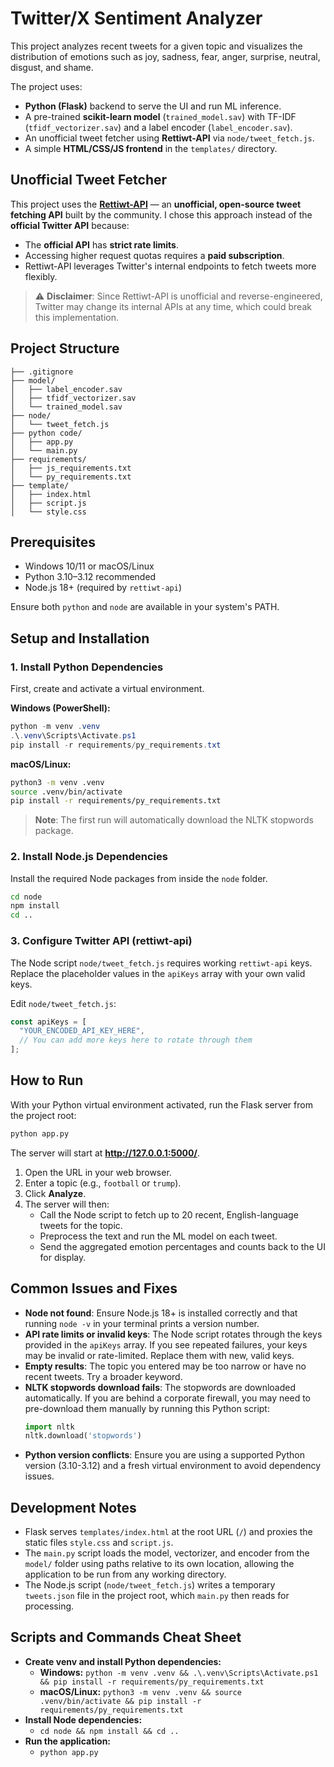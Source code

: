 # Twitter/X Sentiment Analyzer

This project analyzes recent tweets for a given topic and visualizes the distribution of emotions such as joy, sadness, fear, anger, surprise, neutral, disgust, and shame.

The project uses:
- **Python (Flask)** backend to serve the UI and run ML inference.
- A pre-trained **scikit-learn model** (`trained_model.sav`) with TF-IDF (`tfidf_vectorizer.sav`) and a label encoder (`label_encoder.sav`).
- An unofficial tweet fetcher using **Rettiwt-API** via `node/tweet_fetch.js`.
- A simple **HTML/CSS/JS frontend** in the `templates/` directory.

## Unofficial Tweet Fetcher

This project uses the **[Rettiwt-API](https://github.com/Rishikant181/Rettiwt-API)** — an **unofficial, open-source tweet fetching API** built by the community. I chose this approach instead of the **official Twitter API** because:

- The **official API** has **strict rate limits**.
- Accessing higher request quotas requires a **paid subscription**.
- Rettiwt-API leverages Twitter's internal endpoints to fetch tweets more flexibly.

> ⚠️ **Disclaimer**: Since Rettiwt-API is unofficial and reverse-engineered, Twitter may change its internal APIs at any time, which could break this implementation.

## Project Structure

```
├── .gitignore
├── model/
│   ├── label_encoder.sav
│   ├── tfidf_vectorizer.sav
│   └── trained_model.sav
├── node/
│   └── tweet_fetch.js
├── python code/
│   ├── app.py
│   └── main.py
├── requirements/
│   ├── js_requirements.txt
│   └── py_requirements.txt
├── template/
│   ├── index.html
│   ├── script.js
│   └── style.css

```

## Prerequisites

- Windows 10/11 or macOS/Linux
- Python 3.10–3.12 recommended
- Node.js 18+ (required by `rettiwt-api`)

Ensure both `python` and `node` are available in your system's PATH.

## Setup and Installation

### 1. Install Python Dependencies

First, create and activate a virtual environment.

**Windows (PowerShell):**
```powershell
python -m venv .venv
.\.venv\Scripts\Activate.ps1
pip install -r requirements/py_requirements.txt
```

**macOS/Linux:**
```bash
python3 -m venv .venv
source .venv/bin/activate
pip install -r requirements/py_requirements.txt
```
> **Note**: The first run will automatically download the NLTK stopwords package.

### 2. Install Node.js Dependencies

Install the required Node packages from inside the `node` folder.

```bash
cd node
npm install
cd ..
```

### 3. Configure Twitter API (rettiwt-api)

The Node script `node/tweet_fetch.js` requires working `rettiwt-api` keys. Replace the placeholder values in the `apiKeys` array with your own valid keys.

Edit `node/tweet_fetch.js`:
```javascript
const apiKeys = [
  "YOUR_ENCODED_API_KEY_HERE",
  // You can add more keys here to rotate through them
];
```

## How to Run

With your Python virtual environment activated, run the Flask server from the project root:

```bash
python app.py
```

The server will start at **http://127.0.0.1:5000/**.

1.  Open the URL in your web browser.
2.  Enter a topic (e.g., `football` or `trump`).
3.  Click **Analyze**.
4.  The server will then:
    - Call the Node script to fetch up to 20 recent, English-language tweets for the topic.
    - Preprocess the text and run the ML model on each tweet.
    - Send the aggregated emotion percentages and counts back to the UI for display.

## Common Issues and Fixes

-   **Node not found**: Ensure Node.js 18+ is installed correctly and that running `node -v` in your terminal prints a version number.
-   **API rate limits or invalid keys**: The Node script rotates through the keys provided in the `apiKeys` array. If you see repeated failures, your keys may be invalid or rate-limited. Replace them with new, valid keys.
-   **Empty results**: The topic you entered may be too narrow or have no recent tweets. Try a broader keyword.
-   **NLTK stopwords download fails**: The stopwords are downloaded automatically. If you are behind a corporate firewall, you may need to pre-download them manually by running this Python script:
    ```python
    import nltk
    nltk.download('stopwords')
    ```
-   **Python version conflicts**: Ensure you are using a supported Python version (3.10-3.12) and a fresh virtual environment to avoid dependency issues.

## Development Notes

-   Flask serves `templates/index.html` at the root URL (`/`) and proxies the static files `style.css` and `script.js`.
-   The `main.py` script loads the model, vectorizer, and encoder from the `model/` folder using paths relative to its own location, allowing the application to be run from any working directory.
-   The Node.js script (`node/tweet_fetch.js`) writes a temporary `tweets.json` file in the project root, which `main.py` then reads for processing.

## Scripts and Commands Cheat Sheet

-   **Create venv and install Python dependencies:**
    -   **Windows:** `python -m venv .venv && .\.venv\Scripts\Activate.ps1 && pip install -r requirements/py_requirements.txt`
    -   **macOS/Linux:** `python3 -m venv .venv && source .venv/bin/activate && pip install -r requirements/py_requirements.txt`
-   **Install Node dependencies:**
    -   `cd node && npm install && cd ..`
-   **Run the application:**
    -   `python app.py`

